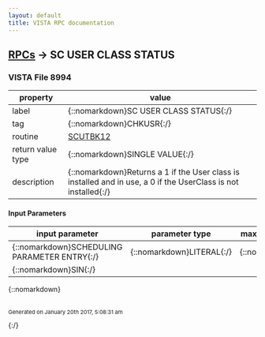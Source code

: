 ```yaml
---
layout: default
title: VISTA RPC documentation
---
```




## [RPCs](TableOfContent.md) &#8594; SC USER CLASS STATUS 



### VISTA File 8994 


 property | value 
--- | --- 
 label | {::nomarkdown}SC USER CLASS STATUS{:/}
 tag | {::nomarkdown}CHKUSR{:/}
 routine | [SCUTBK12](http://code.osehra.org/dox/Routine_SCUTBK12_source.html)
 return value type | {::nomarkdown}SINGLE VALUE{:/}
 description | {::nomarkdown}Returns a 1 if the User class is installed and in use, a 0 if the UserClass is not installed{:/}

#### Input Parameters

| input parameter | parameter type | maximum data length | required | description | 
| --- | --- | --- | --- | --- | 
| {::nomarkdown}SCHEDULING PARAMETER ENTRY{:/} | {::nomarkdown}LITERAL{:/} | {::nomarkdown}512{:/} | {::nomarkdown}true{:/} |  | 
| {::nomarkdown}SIN{:/} |  |  |  |  | 

{::nomarkdown} <br/><br/><p style="font-size: 11px">Generated on January 20th 2017, 5:08:31 am</p>{:/}